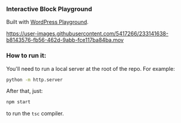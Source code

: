 ### Interactive Block Playground 

Built with [WordPress Playground](https://github.com/WordPress/wordpress-playground).



https://user-images.githubusercontent.com/5417266/233141638-b8143576-fb56-462d-9abb-fce117ba84ba.mov



### How to run it:

You'll need to run a local server at the root of the repo. For example:

```sh
python -m http.server
```

After that, just:

```sh
npm start
```

to run the `tsc` compiler.
